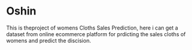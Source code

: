 # Oshin


This is theproject of womens Cloths Sales Prediction, here i can get a dataset from online ecommerce platform for prdicting the sales cloths of womens and predict the discision.

